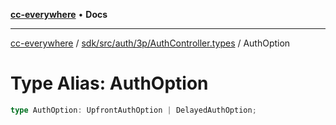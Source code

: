 [**cc-everywhere**](../../../../../../index.md) • **Docs**

***

[cc-everywhere](../../../../../../index.md) / [sdk/src/auth/3p/AuthController.types](../index.md) / AuthOption

# Type Alias: AuthOption

```ts
type AuthOption: UpfrontAuthOption | DelayedAuthOption;
```
